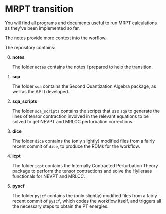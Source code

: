 # MRPT transition

You will find all programs and documents useful to run MRPT calculations as they've been implemented so far.

The notes provide more context into the worflow.

The repository contains:

0. **notes**

   The folder `notes` contains the notes I prepared to help the transition.

   

1. **sqa**

   The folder `sqa` contains the Second Quantization Algebra package, as well as the API I developed.

   

2. **sqa_scripts**

   The folder `sqa_scripts` contains the scripts that use `sqa` to generate the lines of tensor contraction involved in the relevant equations to be solved to get NEVPT and MRLCC perturbation corrections.

   

3. **dice**

   The folder `dice` contains the (only slightly) modified files from a fairly recent commit of `dice`, to produce the RDMs for the workflow.

   

4. **icpt**

   The folder `icpt` contains the Internally Contracted Perturbation Theory package to perform the tensor contractions and solve the Hylleraas functionals for NEVPT and MRLCC.

   

5. **pyscf**

   The folder `pyscf` contains the (only slightly) modified files from a fairly recent commit of `pyscf`, which codes the workflow itself, and triggers all the necessary steps to obtain the PT energies.

   



